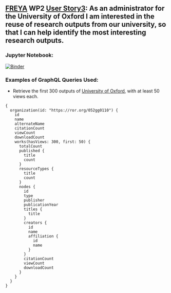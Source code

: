 ## [FREYA](https://www.project-freya.eu/en) WP2 [User Story3](https://www.pidforum.org/t/pid-graph-graphql-example-research-organization/929): As an administrator for the University of Oxford I am interested in the reuse of research outputs from our university, so that I can help identify the most interesting research outputs.
                   
### Jupyter Notebook:
[![Binder](https://mybinder.org/badge_logo.svg)](https://mybinder.org/v2/gh/datacite/pidgraph-notebooks-python/master?filepath=user-story-3-impacts-of-organization%2Fpy-impacts-of-organization-with-output.ipynb)

### Examples of GraphQL Queries Used:
* Retrieve the first 300 outputs of [University of Oxford](https://ror.org/052gg0110), with at least 50 views each.

```
{
  organization(id: "https://ror.org/052gg0110") {
    id
    name
    alternateName
    citationCount
    viewCount
    downloadCount
    works(hasViews: 300, first: 50) {
      totalCount
      published {
        title
        count
      }
      resourceTypes {
        title
        count
      }
      nodes {
        id
        type
        publisher
        publicationYear
        titles {
          title
        }
        creators {
          id
          name
          affiliation {
            id
            name
          }
        }
        citationCount
        viewCount
        downloadCount
      }
    }
  }
}

```
